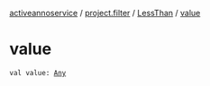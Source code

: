 [activeannoservice](../../index.md) / [project.filter](../index.md) / [LessThan](index.md) / [value](./value.md)

# value

`val value: `[`Any`](https://kotlinlang.org/api/latest/jvm/stdlib/kotlin/-any/index.html)